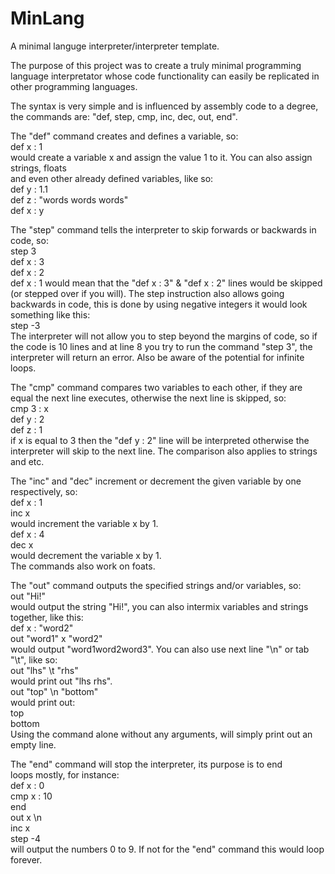 # MinLang
A minimal languge interpreter/interpreter template.


The purpose of this project was to create a truly minimal programming language interpretator whose code
functionality can easily be replicated in other programming languages.


The syntax is very simple and is influenced by assembly code to a degree, the commands are:
"def, step, cmp, inc, dec, out, end".


The "def" command creates and defines a variable, so:  
def x : 1  
would create a variable x and assign the value 1 to it. You can also assign strings, floats  
and even other already defined variables, like so:  
def y : 1.1  
def z : "words words words"  
def x : y


The "step" command tells the interpreter to skip forwards or backwards in code, so:  
step 3  
def x : 3  
def x : 2  
def x : 1
would mean that the "def x : 3" & "def x : 2" lines would be skipped (or stepped over if you will).
The step instruction also allows going backwards in code, this is done by using negative integers
it would look something like this:  
step -3  
The interpreter will not allow you to step beyond the margins of code, so if the code is 10 lines
and at line 8 you try to run the command "step 3", the interpreter will return an error. Also
be aware of the potential for infinite loops.


The "cmp" command compares two variables to each other, if they are equal the next line executes,
otherwise the next line is skipped, so:  
cmp 3 : x  
def y : 2  
def z : 1  
if x is equal to 3 then the "def y : 2" line will be interpreted otherwise the interpreter will skip
to the next line. The comparison also applies to strings and etc.


The "inc" and "dec" increment or decrement the given variable by one respectively, so:  
def x : 1  
inc x  
would increment the variable x by 1.  
def x : 4  
dec x  
would decrement the variable x by 1.  
The commands also work on foats.


The "out" command outputs the specified strings and/or variables, so:  
out "Hi!"  
would output the string "Hi!", you can also intermix variables and strings together, like this:  
def x : "word2"  
out "word1" x "word2"  
would output "word1word2word3". You can also use next line "\n" or tab "\t", like so:  
out "lhs" \t "rhs"  
would print out "lhs  rhs".  
out "top" \n "bottom"  
would print out:  
top  
bottom  
Using the command alone without any arguments, will simply print out an empty line.


The "end" command will stop the interpreter, its purpose is to end  
loops mostly, for instance:  
def x : 0  
cmp x : 10  
end  
out x \n  
inc x  
step -4  
will output the numbers 0 to 9. If not for the "end" command this would loop forever.
